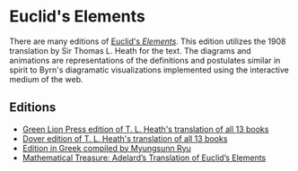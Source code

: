 # Euclid's Elements

There are many editions of [Euclid's _Elements_](https://en.wikipedia.org/wiki/Euclid%27s_Elements). This edition utilizes the 1908 translation by Sir Thomas L. Heath for the text. The diagrams and animations are representations of the definitions and postulates similar in spirit to Byrn's diagramatic visualizations implemented using the interactive medium of the web.

## Editions

- [Green Lion Press edition of T. L. Heath's translation of all 13 books](https://www.greenlion.com/books/EuclidsElements.html)
- [Dover edition of T. L. Heath's translation of all 13 books](https://store.doverpublications.com/0486461181.html)
- [Edition in Greek compiled by Myungsunn Ryu](https://commons.wikimedia.org/wiki/File:Euclid-Elements.pdf)
- [Mathematical Treasure: Adelard’s Translation of Euclid’s Elements](https://www.maa.org/press/periodicals/convergence/mathematical-treasure-adelard-s-translation-of-euclid-s-elements)
